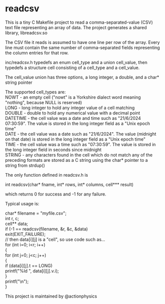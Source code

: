 # readcsv

This is a tiny C Makefile project to read a comma-separated-value (CSV) text file representing an array of data. The project generates a shared library, libreadcsv.so

The CSV file it reads is assumed to have one line per row of the array. Every line must contain the same number of comma-separated fields representing the column entries for that row.

inc/readcsv.h typedefs an enum cell_type and a union cell_value, then typedefs a structure cell consisting of a cell_type and a cell_value.

The cell_value union has three options, a long integer, a double, and a char* string pointer

The supported cell_types are:  
NOWT      - an empty cell ("nowt" is a Yorkshire dialect word meaning "nothing", because NULL is reserved)  
LONG      - long integer to hold any integer value of a cell matching   
DOUBLE    - double to hold any numerical value with a decimal point  
DATETIME  - the cell value was a date and time such as "21/6/2024 07:30:59". The value is stored in the long integer field as a "Unix epoch time"  
DATE      - the cell value was a date such as "21/6/2024". The value (midnight on that date) is stored in the long integer field as a "Unix epoch time"  
TIME      - the cell value was a time such as "07:30:59". The value is stored in the long integer field in seconds since midnight  
STRING    - any characters found in the cell which do not match any of the preceding formats are stored as a C string using the char* pointer to a string from strdup()  

The only function defined in readcsv.h is

int readcsv(char* fname, int* rows, int* columns, cell*** result)

which returns 0 for success and -1 for any failure.

Typical usage is:

char* filename = "myfile.csv";  
int r, c;  
cell** data;  
if (-1 == readcsv(filename, &r, &c, &data)  
  exit(EXIT_FAILURE);  
// then data[i][j] is a "cell", so use code such as...  
for (int i=0; i<r; i++)  
{  
  for (int j=0; j<c; j++)  
  {  
    if (data[i][j].t == LONG)  
      printf("%ld ", data[i][j].v.i);  
  }  
  printf("\n");  
}  

This project is maintained by @actionphysics
